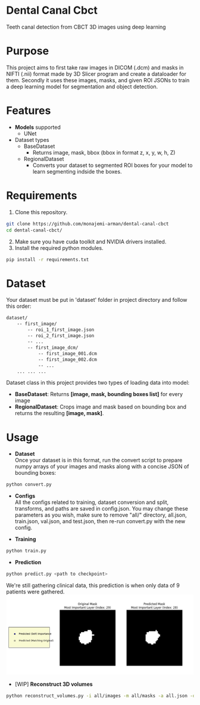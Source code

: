 # Dental Canal Cbct
Teeth canal detection from CBCT 3D images using deep learning

# Purpose
This project aims to first take raw images in DICOM (.dcm) and masks in NIFTI (.nii) format made by 3D Slicer program and create a dataloader for them. Secondly it uses these images, masks, and given ROI JSONs to train a deep learning model for segmentation and object detection.

# Features
* **Models** supported
  * UNet
* Dataset types
  * BaseDataset
    * Returns image, mask, bbox (bbox in format z, x, y, w, h, Z)
  * RegionalDataset
    * Converts your dataset to segmented ROI boxes for your model to learn segmenting indside the boxes.

# Requirements
1. Clone this repository.
```bash
git clone https://github.com/monajemi-arman/dental-canal-cbct
cd dental-canal-cbct/ 
```
2. Make sure you have cuda toolkit and NVIDIA drivers installed.
3. Install the required python modules.
```bash
pip install -r requirements.txt
```

# Dataset
Your dataset must be put in 'dataset' folder in project directory and follow this order:  
```
dataset/  
    -- first_image/
        -- roi_1_first_image.json
        -- roi_2_first_image.json
        -- ...
        -- first_image_dcm/
            -- first_image_001.dcm
            -- first_image_002.dcm
            -- ...
    ... ... ...
```
Dataset class in this project provides two types of loading data into model:
* **BaseDataset**: Returns **[image, mask, bounding boxes list]** for every image
* **RegionalDataset**: Crops image and mask based on bounding box and returns the resulting **[image, mask]**.
  

# Usage
* **Dataset**  
Once your dataset is in this format, run the convert script to prepare numpy arrays of your images and masks along with a concise JSON of bounding boxes:
```bash
python convert.py
```

* **Configs**  
All the configs related to training, dataset conversion and split, transforms, and paths are saved in config.json. You may change these parameters as you wish, make sure to remove "all/" directory, all.json, train.json, val.json, and test.json, then re-run convert.py with the new config.

* **Training**
```bash
python train.py 
```

* **Prediction**
```bash
python predict.py <path to checkpoint> 
```
We're still gathering clinical data, this prediction is when only data of 9 patients were gathered.
![](demo/predict.png)

* [WIP]  **Reconstruct 3D volumes**
```bash
python reconstruct_volumes.py -i all/images -m all/masks -a all.json -o all_nii
```